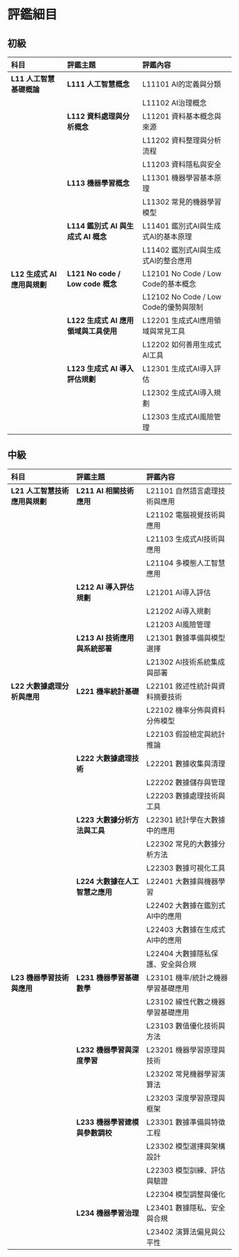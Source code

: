 # 評鑑細目

## 初級

| 科目 | 評鑑主題 | 評鑑內容 |
| :--- | :--- | :--- |
| **L11 人工智慧基礎概論** | **L111 人工智慧概念** | L11101 AI的定義與分類 |
|  |  | L11102 AI治理概念 |
|  | **L112 資料處理與分析概念** | L11201 資料基本概念與來源 |
|  |  | L11202 資料整理與分析流程 |
|  |  | L11203 資料隱私與安全 |
|  | **L113 機器學習概念** | L11301 機器學習基本原理 |
|  |  | L11302 常見的機器學習模型 |
|  | **L114 鑑別式 AI 與生成式 AI 概念** | L11401 鑑別式AI與生成式AI的基本原理 |
|  |  | L11402 鑑別式AI與生成式AI的整合應用 |
| **L12 生成式 AI 應用與規劃** | **L121 No code / Low code 概念** | L12101 No Code / Low Code的基本概念 |
|  |  | L12102 No Code / Low Code的優勢與限制 |
|  | **L122 生成式 AI 應用領域與工具使用** | L12201 生成式AI應用領域與常見工具 |
|  |  | L12202 如何善用生成式AI工具 |
|  | **L123 生成式 AI 導入評估規劃** | L12301 生成式AI導入評估 |
|  |  | L12302 生成式AI導入規劃 |
|  |  | L12303 生成式AI風險管理 |

## 中級

| 科目 | 評鑑主題 | 評鑑內容 |
| :--- | :--- | :--- |
| **L21 人工智慧技術應用與規劃** | **L211 AI 相關技術應用** | L21101 自然語言處理技術與應用 |
|  |  | L21102 電腦視覺技術與應用 |
|  |  | L21103 生成式AI技術與應用 |
|  |  | L21104 多模態人工智慧應用 |
|  | **L212 AI 導入評估規劃** | L21201 AI導入評估 |
|  |  | L21202 AI導入規劃 |
|  |  | L21203 AI風險管理 |
|  | **L213 AI 技術應用與系統部署** | L21301 數據準備與模型選擇 |
|  |  | L21302 AI技術系統集成與部署 |
| **L22 大數據處理分析與應用** | **L221 機率統計基礎** | L22101 敘述性統計與資料摘要技術 |
|  |  | L22102 機率分佈與資料分佈模型 |
|  |  | L22103 假設檢定與統計推論 |
|  | **L222 大數據處理技術** | L22201 數據收集與清理 |
|  |  | L22202 數據儲存與管理 |
|  |  | L22203 數據處理技術與工具 |
|  | **L223 大數據分析方法與工具** | L22301 統計學在大數據中的應用 |
|  |  | L22302 常見的大數據分析方法 |
|  |  | L22303 數據可視化工具 |
|  | **L224 大數據在人工智慧之應用** | L22401 大數據與機器學習 |
|  |  | L22402 大數據在鑑別式AI中的應用 |
|  |  | L22403 大數據在生成式AI中的應用 |
|  |  | L22404 大數據隱私保護、安全與合規 |
| **L23 機器學習技術與應用** | **L231 機器學習基礎數學** | L23101 機率/統計之機器學習基礎應用 |
|  |  | L23102 線性代數之機器學習基礎應用 |
|  |  | L23103 數值優化技術與方法 |
|  | **L232 機器學習與深度學習** | L23201 機器學習原理與技術 |
|  |  | L23202 常見機器學習演算法 |
|  |  | L23203 深度學習原理與框架 |
|  | **L233 機器學習建模與參數調校** | L23301 數據準備與特徵工程 |
|  |  | L23302 模型選擇與架構設計 |
|  |  | L22303 模型訓練、評估與驗證 |
|  |  | L22304 模型調整與優化 |
|  | **L234 機器學習治理** | L23401 數據隱私、安全與合規 |
|  |  | L23402 演算法偏見與公平性 |

